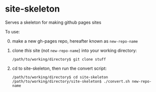 site-skeleton
=============

Serves a skeleton for making github pages sites

To use:

0.  make a new gh-pages repo, hereafter known as `new-repo-name`
1.  clone *this* site (not `new-repo-name`) into your working directory:

        /path/to/working/directory$ git clone stuff

2.  cd to site-skeleton, then run the convert script:

        /path/to/working/directory$ cd site-skeleton
        /path/to/working/directory/site-skeleton$ ./convert.sh new-repo-name
